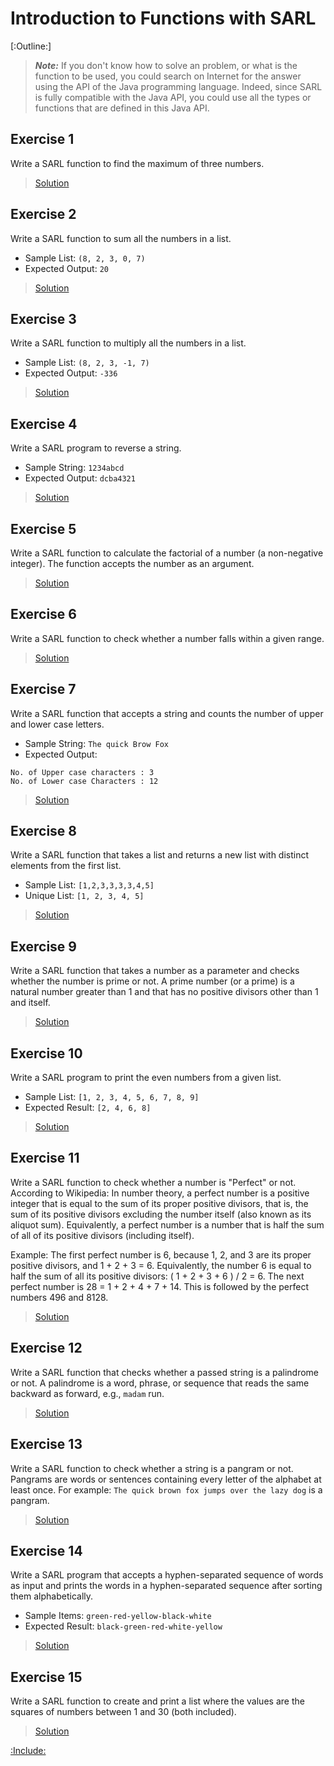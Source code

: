 # Introduction to Functions with SARL

[:Outline:]

> **_Note:_** If you don't know how to solve an problem, or what is the function to be used, you could search on Internet for the answer using the API of the Java programming language. Indeed, since SARL is fully compatible with the Java API, you could use all the types or functions that are defined in this Java API.


## Exercise 1

Write a SARL function to find the maximum of three numbers.

> [Solution](IntroductionFunctionAnswers.md#exercise-1)


## Exercise 2

Write a SARL function to sum all the numbers in a list.

* Sample List: `(8, 2, 3, 0, 7)`
* Expected Output: `20`

> [Solution](IntroductionFunctionAnswers.md#exercise-2)


## Exercise 3

Write a SARL function to multiply all the numbers in a list.

* Sample List: `(8, 2, 3, -1, 7)`
* Expected Output: `-336`

> [Solution](IntroductionFunctionAnswers.md#exercise-3)


## Exercise 4

Write a SARL program to reverse a string.

* Sample String: `1234abcd`
* Expected Output: `dcba4321`

> [Solution](IntroductionFunctionAnswers.md#exercise-4)


## Exercise 5

Write a SARL function to calculate the factorial of a number (a non-negative integer). The function accepts the number as an argument.

> [Solution](IntroductionFunctionAnswers.md#exercise-5)


## Exercise 6

Write a SARL function to check whether a number falls within a given range.

> [Solution](IntroductionFunctionAnswers.md#exercise-6)


## Exercise 7

Write a SARL function that accepts a string and counts the number of upper and lower case letters.

* Sample String: `The quick Brow Fox`
* Expected Output:

```
No. of Upper case characters : 3
No. of Lower case Characters : 12
```

> [Solution](IntroductionFunctionAnswers.md#exercise-7)


## Exercise 8

Write a SARL function that takes a list and returns a new list with distinct elements from the first list.

* Sample List: `[1,2,3,3,3,3,4,5]`
* Unique List: `[1, 2, 3, 4, 5]`

> [Solution](IntroductionFunctionAnswers.md#exercise-8)


## Exercise 9

Write a SARL function that takes a number as a parameter and checks whether the number is prime or not.
A prime number (or a prime) is a natural number greater than 1 and that has no positive divisors other than 1 and itself.

> [Solution](IntroductionFunctionAnswers.md#exercise-9)


## Exercise 10

Write a SARL program to print the even numbers from a given list.

* Sample List: `[1, 2, 3, 4, 5, 6, 7, 8, 9]`
* Expected Result: `[2, 4, 6, 8]`

> [Solution](IntroductionFunctionAnswers.md#exercise-10)


## Exercise 11

Write a SARL function to check whether a number is "Perfect" or not.
According to Wikipedia: In number theory, a perfect number is a positive integer that is equal to the sum of its proper positive divisors, that is, the sum of its positive divisors excluding the number itself (also known as its aliquot sum). Equivalently, a perfect number is a number that is half the sum of all of its positive divisors (including itself).

Example: The first perfect number is 6, because 1, 2, and 3 are its proper positive divisors, and 1 + 2 + 3 = 6. Equivalently, the number 6 is equal to half the sum of all its positive divisors: ( 1 + 2 + 3 + 6 ) / 2 = 6. The next perfect number is 28 = 1 + 2 + 4 + 7 + 14. This is followed by the perfect numbers 496 and 8128.

> [Solution](IntroductionFunctionAnswers.md#exercise-11)


## Exercise 12

Write a SARL function that checks whether a passed string is a palindrome or not.
A palindrome is a word, phrase, or sequence that reads the same backward as forward, e.g., `madam` run.

> [Solution](IntroductionFunctionAnswers.md#exercise-12)


## Exercise 13

Write a SARL function to check whether a string is a pangram or not.
Pangrams are words or sentences containing every letter of the alphabet at least once.
For example: `The quick brown fox jumps over the lazy dog` is a pangram.

> [Solution](IntroductionFunctionAnswers.md#exercise-13)


## Exercise 14

Write a SARL program that accepts a hyphen-separated sequence of words as input and prints the words in a hyphen-separated sequence after sorting them alphabetically.

* Sample Items: `green-red-yellow-black-white`
* Expected Result: `black-green-red-white-yellow`

> [Solution](IntroductionFunctionAnswers.md#exercise-14)


## Exercise 15

Write a SARL function to create and print a list where the values are the squares of numbers between 1 and 30 (both included).

> [Solution](IntroductionFunctionAnswers.md#exercise-15)




[:Include:](../legal.inc)
